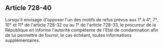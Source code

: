 Article 728-40
----
Lorsqu'il envisage d'opposer l'un des motifs de refus prévus aux 1° à 4°, 7°,
10° et 11° de l'article 728-32 ou au 1° de l'article 728-33, le procureur de la
République en informe l'autorité compétente de l'Etat de condamnation afin de
lui permettre de fournir, le cas échéant, toutes informations supplémentaires.
